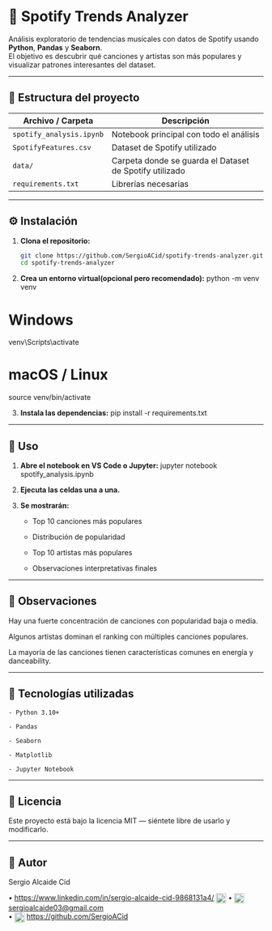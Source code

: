 # 🎵 Spotify Trends Analyzer
Análisis exploratorio de tendencias musicales con datos de Spotify usando **Python**, **Pandas** y **Seaborn**.  
El objetivo es descubrir qué canciones y artistas son más populares y visualizar patrones interesantes del dataset.

---

## 📁 Estructura del proyecto
| Archivo / Carpeta | Descripción |
|--------------------|-------------|
| `spotify_analysis.ipynb` | Notebook principal con todo el análisis |
| `SpotifyFeatures.csv` | Dataset de Spotify utilizado |
| `data/` | Carpeta donde se guarda el Dataset de Spotify utilizado |
| `requirements.txt` | Librerías necesarias |

---

## ⚙️ Instalación
1. **Clona el repositorio:**
   ```bash
   git clone https://github.com/SergioACid/spotify-trends-analyzer.git
   cd spotify-trends-analyzer

2. **Crea un entorno virtual(opcional pero recomendado):**
python -m venv venv
# Windows
venv\Scripts\activate
# macOS / Linux
source venv/bin/activate

3. **Instala las dependencias:**
pip install -r requirements.txt

---

## 🚀 Uso
1. **Abre el notebook en VS Code o Jupyter:**
jupyter notebook spotify_analysis.ipynb

2. **Ejecuta las celdas una a una.**

3. **Se mostrarán:**

    - Top 10 canciones más populares

    - Distribución de popularidad

    - Top 10 artistas más populares

    - Observaciones interpretativas finales

---

## 🧠 Observaciones

Hay una fuerte concentración de canciones con popularidad baja o media.

Algunos artistas dominan el ranking con múltiples canciones populares.

La mayoría de las canciones tienen características comunes en energía y danceability.

---

## 🧩 Tecnologías utilizadas

    - Python 3.10+

    - Pandas

    - Seaborn

    - Matplotlib

    - Jupyter Notebook

---

## 📜 Licencia

Este proyecto está bajo la licencia MIT — siéntete libre de usarlo y modificarlo.

---

## 💬 Autor

Sergio Alcaide Cid

• https://www.linkedin.com/in/sergio-alcaide-cid-9868131a4/  <img src="https://upload.wikimedia.org/wikipedia/commons/c/ca/LinkedIn_logo_initials.png" width="20" height="20" style="vertical-align:middle;"/> 
• <img src="https://upload.wikimedia.org/wikipedia/commons/4/4e/Gmail_Icon.png" width="20" height="20" style="vertical-align:middle;"/> sergioalcaide03@gmail.com  
• <img src="https://upload.wikimedia.org/wikipedia/commons/9/91/Octicons-mark-github.svg" width="20" height="20" style="vertical-align:middle;"/> https://github.com/SergioACid  
